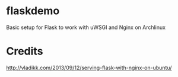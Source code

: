 # flaskdemo
Basic setup for Flask to work with uWSGI and Nginx on Archlinux

# Credits
http://vladikk.com/2013/09/12/serving-flask-with-nginx-on-ubuntu/

